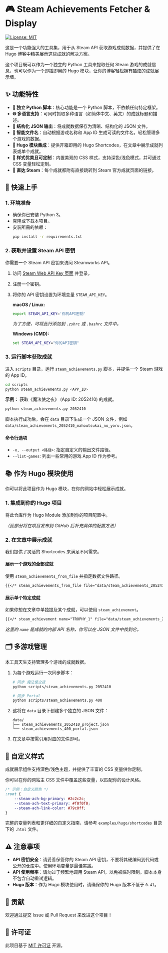 # 🎮 Steam Achievements Fetcher & Display

[![License: MIT](https://img.shields.io/badge/License-MIT-yellow.svg)](https://opensource.org/licenses/MIT)

这是一个功能强大的工具集，用于从 Steam API 获取游戏成就数据，并提供了在 Hugo 博客中精美展示这些成就的解决方案。

这个项目既可以作为一个独立的 Python 工具来提取任何 Steam 游戏的成就信息，也可以作为一个即插即用的 Hugo 模块，让你的博客轻松拥有酷炫的成就展示墙。

## ✨ 功能特性

-   **🐍 独立 Python 脚本**：核心功能是一个 Python 脚本，不依赖任何特定框架。
-   **🌐 多语言支持**：可同时抓取多种语言（如简体中文、英文）的成就标题和描述。
-   **📄 结构化 JSON 输出**：将成就数据保存为清晰、结构化的 JSON 文件。
-   **🤖 智能文件名**：自动根据游戏名称和 App ID 生成可读的文件名，轻松管理多个游戏的数据。
-   **🎨 Hugo 模块集成**：提供开箱即用的 Hugo Shortcodes，在文章中展示成就列表或单个成就。
-   **💅 样式优美且可定制**：内置美观的 CSS 样式，支持深色/浅色模式，并可通过 CSS 变量轻松定制。
-   **🔗 直达 Steam**：每个成就都附有直接跳转到 Steam 官方成就页面的链接。

## 🚀 快速上手

### 1. 环境准备

-   确保你已安装 Python 3。
-   克隆或下载本项目。
-   安装所需的依赖：
    ```bash
    pip install -r requirements.txt
    ```

### 2. 获取并设置 Steam API 密钥

你需要一个 Steam API 密钥来访问 Steamworks API。

1.  访问 [Steam Web API Key 页面](https://steamcommunity.com/dev/apikey) 并登录。
2.  注册一个密钥。
3.  将你的 API 密钥设置为环境变量 `STEAM_API_KEY`。

    **macOS / Linux:**
    ```bash
    export STEAM_API_KEY='你的API密钥'
    ```
    *为了方便，可将此行添加到 `.zshrc` 或 `.bashrc` 文件中。*

    **Windows (CMD):**
    ```cmd
    set STEAM_API_KEY="你的API密钥"
    ```

### 3. 运行脚本获取成就

进入 `scripts` 目录，运行 `steam_achievements.py` 脚本，并提供一个 Steam 游戏的 App ID。

```bash
cd scripts
python steam_achievements.py <APP_ID>
```

**示例：** 获取《魔法使之夜》 (App ID: 2052410) 的成就。

```bash
python steam_achievements.py 2052410
```

脚本执行成功后，会在 `data` 目录下生成一个 JSON 文件，例如 `data/steam_achievements_2052410_mahoutsukai_no_yoru.json`。

#### 命令行选项

-   `-o, --output <路径>`: 指定自定义的输出文件路径。
-   `--list-games`: 列出一些常用的游戏 App ID 作为参考。

## 📚 作为 Hugo 模块使用

你可以将此项目作为 Hugo 模块，在你的网站中轻松展示成就。

### 1. 集成到你的 Hugo 项目

将此仓库作为 Hugo Module 添加到你的项目配置中。

*（此部分将在项目发布到 GitHub 后补充具体的配置方法）*

### 2. 在文章中展示成就

我们提供了灵活的 Shortcodes 来满足不同需求。

#### 展示一个游戏的全部成就

使用 `steam_achievements_from_file` 并指定数据文件路径。

```markdown
{{</* steam_achievements_from_file file="data/steam_achievements_2052410_mahoutsukai_no_yoru.json" */>}}
```

#### 展示单个特定成就

如果你想在文章中单独提及某个成就，可以使用 `steam_achievement`。

```markdown
{{</* steam_achievement name="TROPHY_1" file="data/steam_achievements_2052410_mahoutsukai_no_yoru.json" */>}}
```
*这里的 `name` 是成就的内部 API 名称，你可以在 JSON 文件中找到它。*

## 🗂️ 多游戏管理

本工具天生支持管理多个游戏的成就数据。

1.  为每个游戏运行一次同步脚本：
    ```bash
    # 同步 魔法使之夜
    python scripts/steam_achievements.py 2052410

    # 同步 Portal
    python scripts/steam_achievements.py 400
    ```
2.  这将在 `data` 目录下创建多个独立的 JSON 文件：
    ```
    data/
    ├── steam_achievements_2052410_project.json
    └── steam_achievements_400_portal.json
    ```
3.  在文章中按需引用对应的文件即可。

## 🎨 自定义样式

成就展示组件支持深色/浅色主题，并提供了丰富的 CSS 变量供你定制。

你可以在你的网站主 CSS 文件中覆盖这些变量，以匹配你的设计风格。

```css
/* 示例：自定义颜色 */
:root {
    --steam-ach-bg-primary: #2c2c2c;
    --steam-ach-text-primary: #f0f0f0;
    --steam-ach-link-color: #79c0ff;
}
```

完整的变量列表和更详细的自定义指南，请参考 `examples/hugo/shortcodes` 目录下的 `.html` 文件。

## ⚠️ 注意事项

-   **API 密钥安全**：请妥善保管你的 Steam API 密钥，不要将其硬编码到代码或公开的仓库中。使用环境变量是最佳实践。
-   **API 使用频率**：请勿过于频繁地调用 Steam API，以免被临时限制。脚本本身不包含自动重试逻辑。
-   **Hugo 版本**：作为 Hugo 模块使用时，请确保你的 Hugo 版本不低于 `0.41`。

## 🤝 贡献

欢迎通过提交 Issue 或 Pull Request 来改进这个项目！

## 📄 许可证

此项目基于 [MIT 许可证](https://opensource.org/licenses/MIT) 开源。